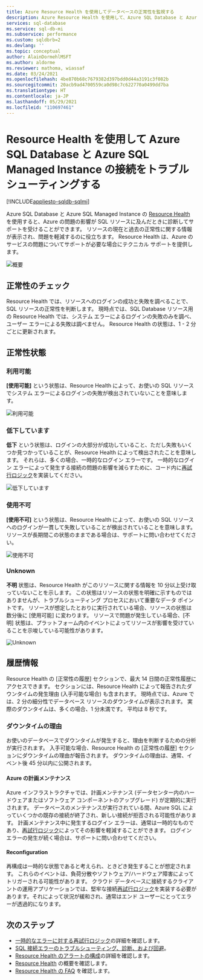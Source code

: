 ```yaml
---
title: Azure Resource Health を使用してデータベースの正常性を監視する
description: Azure Resource Health を使用して、Azure SQL Database と Azure SQL Managed Instance の正常性を監視し、Azure の問題の影響が SQL リソースに及んだときに診断してサポートを受けることができます。
services: sql-database
ms.service: sql-db-mi
ms.subservice: performance
ms.custom: sqldbrb=2
ms.devlang: ''
ms.topic: conceptual
author: AlainDormehlMSFT
ms.author: aldorme
ms.reviewer: mathoma, wiassaf
ms.date: 03/24/2021
ms.openlocfilehash: 4be870b68c7679382d397bdd0d44a3191c3f082b
ms.sourcegitcommit: 20acb9ad4700559ca0d98c7c622770a0499dd7ba
ms.translationtype: HT
ms.contentlocale: ja-JP
ms.lasthandoff: 05/29/2021
ms.locfileid: "110697461"
---
```

# <a name="use-resource-health-to-troubleshoot-connectivity-for-azure-sql-database-and-azure-sql-managed-instance"></a>Resource Health を使用して Azure SQL Database と Azure SQL Managed Instance の接続をトラブルシューティングする
[!INCLUDE[appliesto-sqldb-sqlmi](../includes/appliesto-sqldb-sqlmi.md)]

Azure SQL Database と Azure SQL Managed Instance の [Resource Health](../../service-health/resource-health-overview.md#get-started) を使用すると、Azure の問題の影響が SQL リソースに及んだときに診断してサポートを受けることができます。 リソースの現在と過去の正常性に関する情報が表示され、問題を軽減するのに役立ちます。 Resource Health は、Azure のサービスの問題についてサポートが必要な場合にテクニカル サポートを提供します。

![概要](./media/resource-health-to-troubleshoot-connectivity/sql-resource-health-overview.jpg)

## <a name="health-checks"></a>正常性のチェック

Resource Health では、リソースへのログインの成功と失敗を調べることで、SQL リソースの正常性を判断します。 現時点では、SQL Database リソース用の Resource Health では、システム エラーによるログインの失敗のみを調べ、ユーザー エラーによる失敗は調べません。 Resource Health の状態は、1 - 2 分ごとに更新されます。

## <a name="health-states"></a>正常性状態

### <a name="available"></a>利用可能

**[使用可能]** という状態は、Resource Health によって、お使いの SQL リソースでシステム エラーによるログインの失敗が検出されていないことを意味します。

![利用可能](./media/resource-health-to-troubleshoot-connectivity/sql-resource-health-available.jpg)

### <a name="degraded"></a>低下しています

**低下** という状態は、ログインの大部分が成功していること、ただし失敗もいくつか見つかっていることが、Resource Health によって検出されたことを意味します。 それらは、多くの場合、一時的なログイン エラーです。 一時的なログイン エラーによって発生する接続の問題の影響を減らすために、コード内に[再試行ロジック](troubleshoot-common-connectivity-issues.md#retry-logic-for-transient-errors)を実装してください。

![低下しています](./media/resource-health-to-troubleshoot-connectivity/sql-resource-health-degraded.jpg)

### <a name="unavailable"></a>使用不可

**[使用不可]** という状態は、Resource Health によって、お使いの SQL リソースへのログインが一貫して失敗していることが検出されていることを意味します。 リソースが長期間この状態のままである場合は、サポートに問い合わせてください。

![使用不可](./media/resource-health-to-troubleshoot-connectivity/sql-resource-health-unavailable.jpg)

### <a name="unknown"></a>Unknown

**不明** 状態は、Resource Health がこのリソースに関する情報を 10 分以上受け取っていないことを示します。 この状態はリソースの状態を明確に示すものではありませんが、トラブルシューティング プロセスにおいて重要なデータ ポイントです。 リソースが想定したとおりに実行されている場合、リソースの状態は数分後に [使用可能] に変わります。 リソースで問題が発生している場合、[不明] 状態は、プラットフォーム内のイベントによってリソースが影響を受けていることを示唆している可能性があります。

![Unknown](./media/resource-health-to-troubleshoot-connectivity/sql-resource-health-unknown.jpg)

## <a name="historical-information"></a>履歴情報

Resource Health の [正常性の履歴] セクションで、最大 14 日間の正常性履歴にアクセスできます。 セクションには、Resource Health によって報告されたダウンタイムの発生理由 (入手可能な場合) も含まれます。 現時点では、Azure では、2 分の細分性でデータベース リソースのダウンタイムが表示されます。 実際のダウンタイムは、多くの場合、1 分未満です。 平均は 8 秒です。

### <a name="downtime-reasons"></a>ダウンタイムの理由

お使いのデータベースでダウンタイムが発生すると、理由を判断するための分析が実行されます。 入手可能な場合、Resource Health の [正常性の履歴] セクションにダウンタイムの理由が報告されます。 ダウンタイムの理由は、通常、イベント後 45 分以内に公開されます。

#### <a name="planned-maintenance"></a>Azure の計画メンテナンス

Azure インフラストラクチャでは、計画メンテナンス (データセンター内のハードウェアまたはソフトウェア コンポーネントのアップグレード) が定期的に実行されます。 データベースのメンテナンスが実行されている間、Azure SQL によっていくつかの既存の接続が終了され、新しい接続が拒否される可能性があります。 計画メンテナンス中に発生するログイン エラーは、通常は一時的なものであり、[再試行ロジック](troubleshoot-common-connectivity-issues.md#retry-logic-for-transient-errors)によってその影響を軽減することができます。 ログイン エラーの発生が続く場合は、サポートに問い合わせてください。

#### <a name="reconfiguration"></a>Reconfiguration

再構成は一時的な状態であると考えられ、ときどき発生することが想定されます。 これらのイベントは、負荷分散やソフトウェア/ハードウェア障害によってトリガーされる可能性があります。 クラウド データベースに接続するクライアントの運用アプリケーションでは、堅牢な接続[再試行ロジック](troubleshoot-common-connectivity-issues.md#retry-logic-for-transient-errors)を実装する必要があります。それによって状況が緩和され、通常はエンド ユーザーにとってエラーが透過的になります。

## <a name="next-steps"></a>次のステップ

- [一時的なエラーに対する再試行ロジック](troubleshoot-common-connectivity-issues.md#retry-logic-for-transient-errors)の詳細を確認します。
- [SQL 接続エラーのトラブルシューティング、診断、および回避](troubleshoot-common-connectivity-issues.md)。
- [Resource Health のアラートの構成](../../service-health/resource-health-alert-arm-template-guide.md)の詳細を確認します。
- [Resource Health](../../service-health/resource-health-overview.md) の概要を確認します。
- [Resource Health の FAQ](../../service-health/resource-health-faq.md) を確認します。
